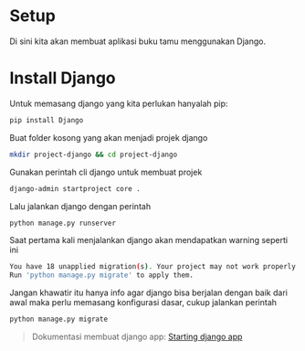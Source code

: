 # Setup

Di sini kita akan membuat aplikasi buku tamu menggunakan Django. 

# Install Django

Untuk memasang django yang kita perlukan hanyalah pip:
```bash
pip install Django
```

Buat folder kosong yang akan menjadi projek django

```bash
mkdir project-django && cd project-django
```

Gunakan perintah cli django untuk membuat projek

```bash
django-admin startproject core .
```

Lalu jalankan django dengan perintah

```bash
python manage.py runserver
```

Saat pertama kali menjalankan django akan mendapatkan warning seperti ini
```bash
You have 18 unapplied migration(s). Your project may not work properly until you apply the migrations for app(s): admin, auth, contenttypes, sessions.
Run 'python manage.py migrate' to apply them.
```
Jangan khawatir itu hanya info agar django bisa berjalan dengan baik dari awal maka perlu memasang konfigurasi dasar, cukup jalankan perintah

```bash
python manage.py migrate
```

> Dokumentasi membuat django app: <a href="https://docs.djangoproject.com/en/3.2/intro/tutorial01/" target="_blank">Starting django app</a>
